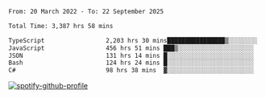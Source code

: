 <!--START_SECTION:waka-->

```txt
From: 20 March 2022 - To: 22 September 2025

Total Time: 3,387 hrs 58 mins

TypeScript                 2,203 hrs 30 mins████████████████▒░░░░░░░░   65.04 %
JavaScript                 456 hrs 51 mins ███▒░░░░░░░░░░░░░░░░░░░░░   13.48 %
JSON                       131 hrs 14 mins █░░░░░░░░░░░░░░░░░░░░░░░░   03.87 %
Bash                       124 hrs 24 mins █░░░░░░░░░░░░░░░░░░░░░░░░   03.67 %
C#                         98 hrs 38 mins  ▓░░░░░░░░░░░░░░░░░░░░░░░░   02.91 %
```

<!--END_SECTION:waka-->
[![spotify-github-profile](https://spotify-github-profile.vercel.app/api/view?uid=c00zprrvy9xiloa9qnco3hmng&cover_image=true&theme=novatorem&show_offline=false&background_color=121212&bar_color=53b14f&bar_color_cover=false)](https://spotify-github-profile.vercel.app/api/view?uid=c00zprrvy9xiloa9qnco3hmng&redirect=true)



